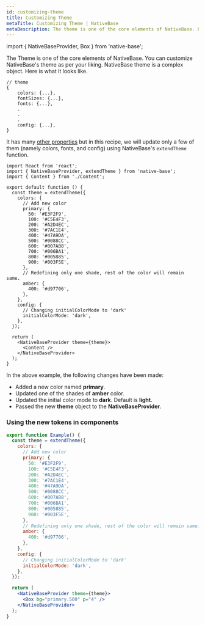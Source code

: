 ```yaml
---
id: customizing-theme
title: Customizing Theme
metaTitle: Customizing Theme | NativeBase
metaDescription: The theme is one of the core elements of NativeBase. Learn more about the theme of NativeBase, what it looks like, and how to customize it to your liking.
---
```


import { NativeBaseProvider, Box } from 'native-base';

The Theme is one of the core elements of NativeBase. You can customize NativeBase's theme as per your liking. NativeBase theme is a complex object. Here is what it looks like.

```tsx
// theme
{
	colors: {...},
    fontSizes: {...},
 	fonts: {...},
	.
	.
	.
	config: {...},
}
```

It has many [other properties](default-theme) but in this recipe, we will update only a few of them (namely colors, fonts, and config) using NativeBase's `extendTheme` function.

```tsx
import React from 'react';
import { NativeBaseProvider, extendTheme } from 'native-base';
import { Content } from './Content';

export default function () {
  const theme = extendTheme({
    colors: {
      // Add new color
      primary: {
        50: '#E3F2F9',
        100: '#C5E4F3',
        200: '#A2D4EC',
        300: '#7AC1E4',
        400: '#47A9DA',
        500: '#0088CC',
        600: '#007AB8',
        700: '#006BA1',
        800: '#005885',
        900: '#003F5E',
      },
      // Redefining only one shade, rest of the color will remain same.
      amber: {
        400: '#d97706',
      },
    },
    config: {
      // Changing initialColorMode to 'dark'
      initialColorMode: 'dark',
    },
  });

  return (
    <NativeBaseProvider theme={theme}>
      <Content />
    </NativeBaseProvider>
  );
}
```

In the above example, the following changes have been made:

- Added a new color named **primary**.
- Updated one of the shades of **amber** color.
- Updated the initial color mode to **dark**. Default is **light**.
- Passed the new **theme** object to the **NativeBaseProvider**.

### Using the new tokens in components

```jsx isLive
export function Example() {
  const theme = extendTheme({
    colors: {
      // Add new color
      primary: {
        50: '#E3F2F9',
        100: '#C5E4F3',
        200: '#A2D4EC',
        300: '#7AC1E4',
        400: '#47A9DA',
        500: '#0088CC',
        600: '#007AB8',
        700: '#006BA1',
        800: '#005885',
        900: '#003F5E',
      },
      // Redefining only one shade, rest of the color will remain same.
      amber: {
        400: '#d97706',
      },
    },
    config: {
      // Changing initialColorMode to 'dark'
      initialColorMode: 'dark',
    },
  });

  return (
    <NativeBaseProvider theme={theme}>
      <Box bg="primary.500" p="4" />
    </NativeBaseProvider>
  );
}
```

